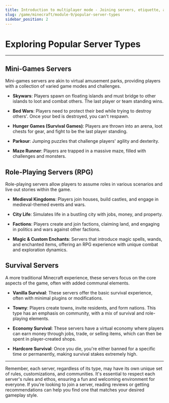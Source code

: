 ```yaml
---
title: Introduction to multiplayer mode - Joining servers, etiquette, and communication
slug: /game/minecraft/module-9/popular-server-types
sidebar_position: 2
---
```


# Exploring Popular Server Types

---

## **Mini-Games Servers**

Mini-games servers are akin to virtual amusement parks, providing players with a collection of varied game modes and challenges.

* **Skywars**: Players spawn on floating islands and must bridge to other islands to loot and combat others. The last player or team standing wins.

* **Bed Wars**: Players need to protect their bed while trying to destroy others'. Once your bed is destroyed, you can't respawn.

* **Hunger Games (Survival Games)**: Players are thrown into an arena, loot chests for gear, and fight to be the last player standing.

* **Parkour**: Jumping puzzles that challenge players' agility and dexterity.

* **Maze Runner**: Players are trapped in a massive maze, filled with challenges and monsters.

## **Role-Playing Servers (RPG)**

Role-playing servers allow players to assume roles in various scenarios and live out stories within the game.

* **Medieval Kingdoms**: Players join houses, build castles, and engage in medieval-themed events and wars.

* **City Life**: Simulates life in a bustling city with jobs, money, and property.

* **Factions**: Players create and join factions, claiming land, and engaging in politics and wars against other factions.

* **Magic & Custom Enchants**: Servers that introduce magic spells, wands, and enchanted items, offering an RPG experience with unique combat and exploration dynamics.

## **Survival Servers**

A more traditional Minecraft experience, these servers focus on the core aspects of the game, often with added communal elements.

* **Vanilla Survival**: These servers offer the basic survival experience, often with minimal plugins or modifications.

* **Towny**: Players create towns, invite residents, and form nations. This type has an emphasis on community, with a mix of survival and role-playing elements.

* **Economy Survival**: These servers have a virtual economy where players can earn money through jobs, trade, or selling items, which can then be spent in player-created shops.

* **Hardcore Survival**: Once you die, you're either banned for a specific time or permanently, making survival stakes extremely high.

---

Remember, each server, regardless of its type, may have its own unique set of rules, customizations, and communities. It's essential to respect each server's rules and ethos, ensuring a fun and welcoming environment for everyone. If you're looking to join a server, reading reviews or getting recommendations can help you find one that matches your desired gameplay style.